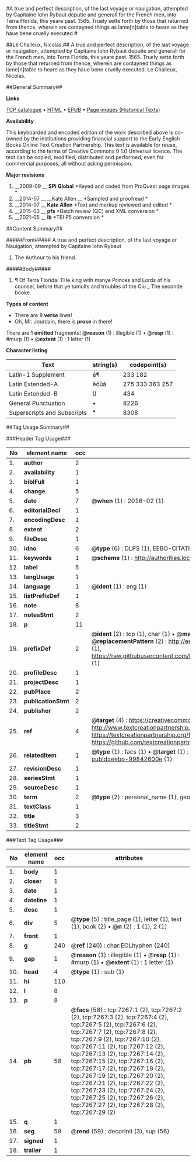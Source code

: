 #A true and perfect description, of the last voyage or nauigation, attempted by Capitaine Iohn Rybaut deputie and generall for the French men, into Terra Florida, this yeare past. 1565. Truely sette forth by those that returned from thence, wherein are contayned things as lame[n]table to heare as they haue bene cruelly executed.#

##Le Challeux, Nicolas.##
A true and perfect description, of the last voyage or nauigation, attempted by Capitaine Iohn Rybaut deputie and generall for the French men, into Terra Florida, this yeare past. 1565. Truely sette forth by those that returned from thence, wherein are contayned things as lame[n]table to heare as they haue bene cruelly executed.
Le Challeux, Nicolas.

##General Summary##

**Links**

[TCP catalogue](http://www.ota.ox.ac.uk/tcp/)  • 
[HTML](http://tei.it.ox.ac.uk/tcp/Texts-HTML/free/A05/A05211.html)  • 
[EPUB](http://tei.it.ox.ac.uk/tcp/Texts-EPUB/free/A05/A05211.epub) • 
[Page images (Historical Texts)](https://historicaltexts.jisc.ac.uk/eebo-99842600e)

**Availability**

This keyboarded and encoded edition of the work described above is co-owned by the
    institutions providing financial support to the Early English Books Online Text Creation
    Partnership. This text is available for reuse, according to the terms of  Creative Commons 0 1.0 Universal
    licence. The text can be copied, modified, distributed and performed, even for commercial
    purposes, all without asking permission.

**Major revisions**

1. __2009-09 __ __SPi Global__ *Keyed and coded from ProQuest page images *
1. __2014-07 __ __Kate Allen __ *Sampled and proofread *
1. __2014-07 __ __Kate Allen__ *Text and markup reviewed and edited *
1. __2015-03 __ __pfs__ *Batch review (QC) and XML conversion *
1. __2021-05 __ __lb__ *TEI P5 conversion *

##Content Summary##

#####Front#####
A true and perfect description, of the last voyage or Nauigation, attempted by Capitaine Iohn Rybaut
1. The Authour to his friend.

#####Body#####

1. ¶ Of Terra Florida:
THe king with manye Princes and Lords of his counsel, before that ye tumults and troubles of the Ciu
    _ The seconde booke.

**Types of content**

  * There are 8 **verse** lines!
  * Oh, Mr. Jourdain, there is **prose** in there!

There are 1 **omitted** fragments! 
 @__reason__ (1) : illegible (1)  •  @__resp__ (1) : #murp (1)  •  @__extent__ (1) : 1 letter (1)

**Character listing**


|Text|string(s)|codepoint(s)|
|---|---|---|
|Latin-1 Supplement|é¶|233 182|
|Latin Extended-A|ēōūā|275 333 363 257|
|Latin Extended-B|Ʋ|434|
|General Punctuation|•|8226|
|Superscripts             and Subscripts|⁴|8308|

##Tag Usage Summary##

###Header Tag Usage###

|No|element name|occ|attributes|
|---|---|---|---|
|1.|__author__|2||
|2.|__availability__|1||
|3.|__biblFull__|1||
|4.|__change__|5||
|5.|__date__|7| @__when__ (1) : 2016-02 (1)|
|6.|__editorialDecl__|1||
|7.|__encodingDesc__|1||
|8.|__extent__|2||
|9.|__fileDesc__|1||
|10.|__idno__|6| @__type__ (6) : DLPS (1), EEBO-CITATION (1), VID (1), EEBO-PROQUEST (1), STC (2)|
|11.|__keywords__|1| @__scheme__ (1) : http://authorities.loc.gov/ (1)|
|12.|__label__|5||
|13.|__langUsage__|1||
|14.|__language__|1| @__ident__ (1) : eng (1)|
|15.|__listPrefixDef__|1||
|16.|__note__|8||
|17.|__notesStmt__|2||
|18.|__p__|11||
|19.|__prefixDef__|2| @__ident__ (2) : tcp (1), char (1)  •  @__matchPattern__ (2) : ([0-9\-]+):([0-9IVX]+) (1), (.+) (1)  •  @__replacementPattern__ (2) : http://eebo.chadwyck.com/downloadtiff?vid=$1&page=$2 (1), https://raw.githubusercontent.com/textcreationpartnership/Texts/master/tcpchars.xml#$1 (1)|
|20.|__profileDesc__|1||
|21.|__projectDesc__|1||
|22.|__pubPlace__|2||
|23.|__publicationStmt__|2||
|24.|__publisher__|2||
|25.|__ref__|4| @__target__ (4) : https://creativecommons.org/publicdomain/zero/1.0/ (1), http://www.textcreationpartnership.org/docs/. (1), https://textcreationpartnership.org/faq/#faq05 (1), https://github.com/textcreationpartnership (1)|
|26.|__relatedItem__|1| @__type__ (1) : facs (1)  •  @__target__ (1) : https://data.historicaltexts.jisc.ac.uk/view?pubId=eebo-99842600e (1)|
|27.|__revisionDesc__|1||
|28.|__seriesStmt__|1||
|29.|__sourceDesc__|1||
|30.|__term__|2| @__type__ (2) : personal_name (1), geographic_name (1)|
|31.|__textClass__|1||
|32.|__title__|3||
|33.|__titleStmt__|2||


###Text Tag Usage###

|No|element name|occ|attributes|
|---|---|---|---|
|1.|__body__|1||
|2.|__closer__|1||
|3.|__date__|1||
|4.|__dateline__|1||
|5.|__desc__|1||
|6.|__div__|5| @__type__ (5) : title_page (1), letter (1), text (1), book (2)  •  @__n__ (2) : 1 (1), 2 (1)|
|7.|__front__|1||
|8.|__g__|240| @__ref__ (240) : char:EOLhyphen (240)|
|9.|__gap__|1| @__reason__ (1) : illegible (1)  •  @__resp__ (1) : #murp (1)  •  @__extent__ (1) : 1 letter (1)|
|10.|__head__|4| @__type__ (1) : sub (1)|
|11.|__hi__|110||
|12.|__l__|8||
|13.|__p__|8||
|14.|__pb__|58| @__facs__ (58) : tcp:7267:1 (2), tcp:7267:2 (2), tcp:7267:3 (2), tcp:7267:4 (2), tcp:7267:5 (2), tcp:7267:6 (2), tcp:7267:7 (2), tcp:7267:8 (2), tcp:7267:9 (2), tcp:7267:10 (2), tcp:7267:11 (2), tcp:7267:12 (2), tcp:7267:13 (2), tcp:7267:14 (2), tcp:7267:15 (2), tcp:7267:16 (2), tcp:7267:17 (2), tcp:7267:18 (2), tcp:7267:19 (2), tcp:7267:20 (2), tcp:7267:21 (2), tcp:7267:22 (2), tcp:7267:23 (2), tcp:7267:24 (2), tcp:7267:25 (2), tcp:7267:26 (2), tcp:7267:27 (2), tcp:7267:28 (2), tcp:7267:29 (2)|
|15.|__q__|1||
|16.|__seg__|59| @__rend__ (59) : decorInit (3), sup (56)|
|17.|__signed__|1||
|18.|__trailer__|1||
